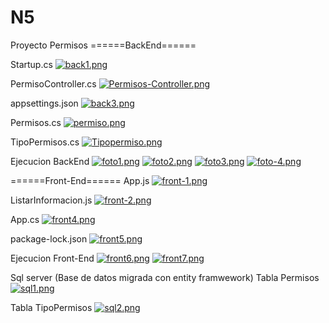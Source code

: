 # N5
Proyecto Permisos
======BackEnd======

Startup.cs
[![back1.png](https://i.postimg.cc/3RX2SNXJ/back1.png)](https://postimg.cc/0MN6r8XL)

PermisoController.cs
[![Permisos-Controller.png](https://i.postimg.cc/ZRXszC2k/Permisos-Controller.png)](https://postimg.cc/tZtNhC9D)

appsettings.json
[![back3.png](https://i.postimg.cc/c49w5VnY/back3.png)](https://postimg.cc/ykRDDpnY)

Permisos.cs
[![permiso.png](https://i.postimg.cc/TP7HQkc3/permiso.png)](https://postimg.cc/p9jZLJ7w)

TipoPermisos.cs
[![Tipopermiso.png](https://i.postimg.cc/C5DPhwpR/Tipopermiso.png)](https://postimg.cc/9wmt15M2)

Ejecucion BackEnd
[![foto1.png](https://i.postimg.cc/wM9LSz25/foto1.png)](https://postimg.cc/mz6PH00h)
[![foto2.png](https://i.postimg.cc/8cwMGYX2/foto2.png)](https://postimg.cc/WqFh65v8)
[![foto3.png](https://i.postimg.cc/G3jkvB3X/foto3.png)](https://postimg.cc/pyphHLFj)
[![foto-4.png](https://i.postimg.cc/pXXKC2pR/foto-4.png)](https://postimg.cc/9zK4FHdn)


======Front-End======
App.js
[![front-1.png](https://i.postimg.cc/W3wJmKVd/front-1.png)](https://postimg.cc/XGXJ4spW)

ListarInformacion.js
[![front-2.png](https://i.postimg.cc/85S66G28/front-2.png)](https://postimg.cc/f38LGGW5)

App.cs 
[![front4.png](https://i.postimg.cc/fW59J65F/front4.png)](https://postimg.cc/c6gHzkpM)

package-lock.json
[![front5.png](https://i.postimg.cc/zXBRW0cf/front5.png)](https://postimg.cc/xqwCVyYr)

Ejecucion Front-End
[![front6.png](https://i.postimg.cc/Vk0rZ51Q/front6.png)](https://postimg.cc/dhvVLsL4)
[![front7.png](https://i.postimg.cc/5NRQmLhS/front7.png)](https://postimg.cc/zVTfzbXy)


Sql server (Base de datos migrada con entity framwework)
Tabla Permisos
[![sql1.png](https://i.postimg.cc/NFN9SH5Y/sql1.png)](https://postimg.cc/bStw2dxF)

Tabla TipoPermisos
[![sql2.png](https://i.postimg.cc/SRQYgrQD/sql2.png)](https://postimg.cc/FdqKR0LL)
